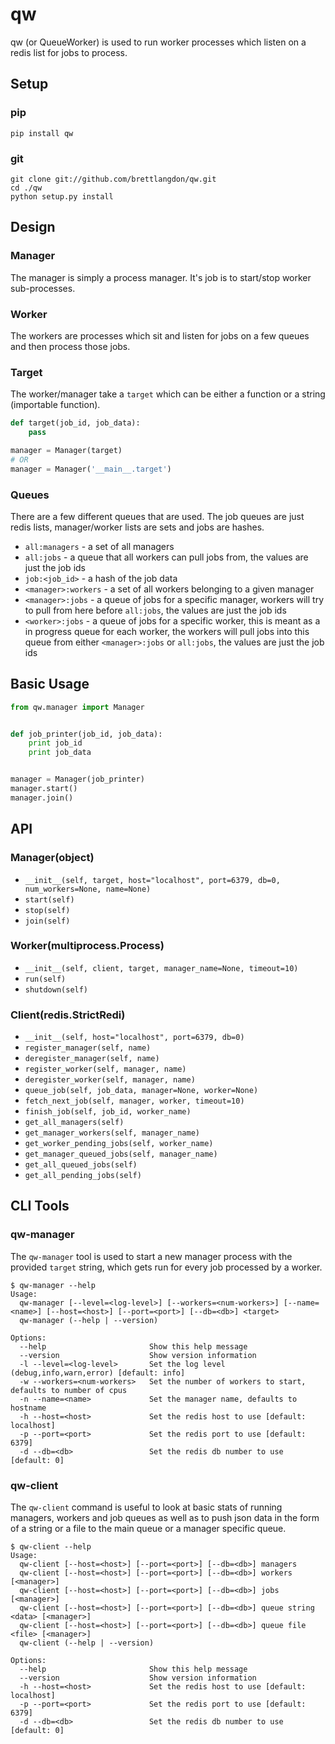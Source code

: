 qw
==

qw (or QueueWorker) is used to run worker processes which listen on a redis list for jobs to process.

## Setup
### pip

`pip install qw`

### git

```
git clone git://github.com/brettlangdon/qw.git
cd ./qw
python setup.py install
```

## Design
### Manager
The manager is simply a process manager. It's job is to start/stop worker sub-processes.

### Worker
The workers are processes which sit and listen for jobs on a few queues and then process
those jobs.

### Target
The worker/manager take a `target` which can be either a function or a string (importable function).

```python
def target(job_id, job_data):
    pass

manager = Manager(target)
# OR
manager = Manager('__main__.target')
```
### Queues
There are a few different queues that are used. The job queues are just redis lists, manager/worker lists are sets and jobs are hashes.

* `all:managers` - a set of all managers
* `all:jobs` - a queue that all workers can pull jobs from, the values are just the job ids
* `job:<job_id>` - a hash of the job data
* `<manager>:workers` - a set of all workers belonging to a given manager
* `<manager>:jobs` - a queue of jobs for a specific manager, workers will try to pull from here before `all:jobs`, the values are just the job ids
* `<worker>:jobs` - a queue of jobs for a specific worker, this is meant as a in progress queue for each worker, the workers will pull jobs into this queue from either `<manager>:jobs` or `all:jobs`, the values are just the job ids

## Basic Usage

```python
from qw.manager import Manager


def job_printer(job_id, job_data):
    print job_id
    print job_data


manager = Manager(job_printer)
manager.start()
manager.join()
```

## API
### Manager(object)
* `__init__(self, target, host="localhost", port=6379, db=0, num_workers=None, name=None)`
* `start(self)`
* `stop(self)`
* `join(self)`

### Worker(multiprocess.Process)
* `__init__(self, client, target, manager_name=None, timeout=10)`
* `run(self)`
* `shutdown(self)`

### Client(redis.StrictRedi)
* `__init__(self, host="localhost", port=6379, db=0)`
* `register_manager(self, name)`
* `deregister_manager(self, name)`
* `register_worker(self, manager, name)`
* `deregister_worker(self, manager, name)`
* `queue_job(self, job_data, manager=None, worker=None)`
* `fetch_next_job(self, manager, worker, timeout=10)`
* `finish_job(self, job_id, worker_name)`
* `get_all_managers(self)`
* `get_manager_workers(self, manager_name)`
* `get_worker_pending_jobs(self, worker_name)`
* `get_manager_queued_jobs(self, manager_name)`
* `get_all_queued_jobs(self)`
* `get_all_pending_jobs(self)`

## CLI Tools
### qw-manager
The `qw-manager` tool is used to start a new manager process with the provided `target` string, which gets run
for every job processed by a worker.
```
$ qw-manager --help
Usage:
  qw-manager [--level=<log-level>] [--workers=<num-workers>] [--name=<name>] [--host=<host>] [--port=<port>] [--db=<db>] <target>
  qw-manager (--help | --version)

Options:
  --help                       Show this help message
  --version                    Show version information
  -l --level=<log-level>       Set the log level (debug,info,warn,error) [default: info]
  -w --workers=<num-workers>   Set the number of workers to start, defaults to number of cpus
  -n --name=<name>             Set the manager name, defaults to hostname
  -h --host=<host>             Set the redis host to use [default: localhost]
  -p --port=<port>             Set the redis port to use [default: 6379]
  -d --db=<db>                 Set the redis db number to use [default: 0]
```
### qw-client
The `qw-client` command is useful to look at basic stats of running managers, workers and job queues
as well as to push json data in the form of a string or a file to the main queue or a manager specific queue.
```
$ qw-client --help
Usage:
  qw-client [--host=<host>] [--port=<port>] [--db=<db>] managers
  qw-client [--host=<host>] [--port=<port>] [--db=<db>] workers [<manager>]
  qw-client [--host=<host>] [--port=<port>] [--db=<db>] jobs [<manager>]
  qw-client [--host=<host>] [--port=<port>] [--db=<db>] queue string <data> [<manager>]
  qw-client [--host=<host>] [--port=<port>] [--db=<db>] queue file <file> [<manager>]
  qw-client (--help | --version)

Options:
  --help                       Show this help message
  --version                    Show version information
  -h --host=<host>             Set the redis host to use [default: localhost]
  -p --port=<port>             Set the redis port to use [default: 6379]
  -d --db=<db>                 Set the redis db number to use [default: 0]
```
